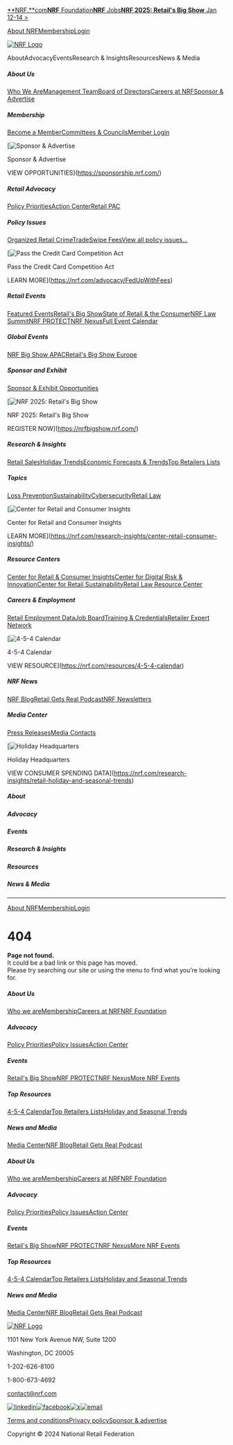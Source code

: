 [**NRF.**com](https://www.nrf.com/)[**NRF** Foundation](https://nrffoundation.org/)[**NRF** Jobs](https://jobs.nrf.com/)[**NRF 2025: Retail's Big Show** Jan 12-14 >](https://nrfbigshow.nrf.com/)

[About NRF](https://nrf.com/about-us)[Membership](https://nrf.com/membership)[Login](https://account.nrf.com/?callbackUrl=https%3A%2F%2Fnrf.com%2Fterms-and-conditions-nrfcom%3F)

[![NRF Logo](https://a-us.storyblok.com/f/1020215/300x61/dfd396fe44/nrf-logo.svg)](https://nrf.com/)

AboutAdvocacyEventsResearch & InsightsResourcesNews & Media

##### About Us

[Who We Are](https://nrf.com/about-us)[Management Team](https://nrf.com/about-us/nrf-staff/nrf-management-team)[Board of Directors](https://nrf.com/about-us/board-directors)[Careers at NRF](https://nrf.com/about-us/careers-nrf)[Sponsor & Advertise](https://sponsorship.nrf.com/)

##### Membership

[Become a Member](https://nrf.com/membership)[Committees & Councils](https://nrf.com/membership/committees-and-councils)[Member Login](https://account.nrf.com/)

[![Sponsor & Advertise](https://a-us.storyblok.com/f/1021220/1000x667/5607dedc61/2024nrf-nav-bigshow24expo2-1000x667.jpg)

Sponsor & Advertise

VIEW OPPORTUNITIES](https://sponsorship.nrf.com/)

##### Retail Advocacy

[Policy Priorities](https://nrf.com/advocacy/hill)[Action Center](https://nrf.com/advocacy/action-center)[Retail PAC](https://nrf.com/advocacy/retailpac)

##### Policy Issues

[Organized Retail Crime](https://nrf.com/advocacy/policy-issues/organized-retail-crime)[Trade](https://nrf.com/advocacy/policy-issues/global-trade)[Swipe Fees](https://nrf.com/advocacy/policy-issues/swipe-fees)[View all policy issues...](https://nrf.com/advocacy/policy-issues)

[![Pass the Credit Card Competition Act](https://a-us.storyblok.com/f/1021220/1000x667/9240f5ae81/2024nrf-nav-creditcard-1000x667.jpg)

Pass the Credit Card Competition Act

LEARN MORE](https://nrf.com/advocacy/FedUpWithFees)

##### Retail Events

[Featured Events](https://nrf.com/events/retail-events)[Retail's Big Show](https://nrfbigshow.nrf.com/)[State of Retail & the Consumer](https://nrf.com/events/state-retail-and-consumer)[NRF Law Summit](https://nrf.com/events/nrf-retail-law-summit)[NRF PROTECT](https://nrfprotect.nrf.com/)[NRF Nexus](https://nexus.nrf.com/)[Full Event Calendar](https://nrf-org.my.site.com/communityhub/nc__upcomingevents)

##### Global Events

[NRF Big Show APAC](https://nrfbigshowapac.nrf.com/)[Retail's Big Show Europe](https://nrf.com/events/nrfbigshoweurope)

##### Sponsor and Exhibit

[Sponsor & Exhibit Opportunities](https://sponsorship.nrf.com/)

[![NRF 2025: Retail's Big Show](https://a-us.storyblok.com/f/1021220/1000x667/84d3c42b5c/2024nrf-nav-bigshow25-1000x667.jpg)

NRF 2025: Retail's Big Show

REGISTER NOW](https://nrfbigshow.nrf.com/)

##### Research & Insights

[Retail Sales](https://nrf.com/research-insights/center-retail-consumer-insights/cnbc-nrf-retail-monitor)[Holiday Trends](https://nrf.com/research-insights/holiday-data-and-trends/winter-holidays)[Economic Forecasts & Trends](https://nrf.com/research-insights/nrf-forecasts)[Top Retailers Lists](https://nrf.com/research-insights/top-retailers/top-retailers)

##### Topics

[Loss Prevention](https://nrf.com/resources/retail-safety-and-security-resource)[Sustainability](https://nrf.com/resources/nrf-center-retail-sustainability)[Cybersecurity](https://nrf.com/resources/nrf-center-digital-risk-innovation)[Retail Law](https://nrf.com/resources/retail-law-resource-center)

[![Center for Retail and Consumer Insights](https://a-us.storyblok.com/f/1021220/1000x667/4f6ed0d787/2024nrf-nav-crci2-1000x667.jpg)

Center for Retail and Consumer Insights

LEARN MORE](https://nrf.com/research-insights/center-retail-consumer-insights/)

##### Resource Centers

[Center for Retail & Consumer Insights](https://nrf.com/research-insights/center-retail-consumer-insights)[Center for Digital Risk & Innovation](https://nrf.com/resources/nrf-center-digital-risk-innovation)[Center for Retail Sustainability](https://nrf.com/resources/nrf-center-retail-sustainability)[Retail Law Resource Center](https://nrf.com/resources/retail-law-resource-center)

##### Careers & Employment

[Retail Employment Data](https://nrf.com/research-insights/retails-impact)[Job Board](https://jobs.nrf.com/)[Training & Credentials](https://nrffoundation.org/riseup/about)[Retailer Expert Network](https://nrffoundation.org/networks)

[![4-5-4 Calendar](https://a-us.storyblok.com/f/1021220/1000x667/03dd1471a2/2024nrf-nav-454calendar-1000x667.jpg)

4-5-4 Calendar

VIEW RESOURCE](https://nrf.com/resources/4-5-4-calendar)

##### NRF News

[NRF Blog](https://nrf.com/blog)[Retail Gets Real Podcast](https://nrf.com/podcast)[NRF Newsletters](https://nrf.com/retail-newsletters)

##### Media Center

[Press Releases](https://nrf.com/media-center/press-releases)[Media Contacts](https://nrf.com/media-center/press-releases/media-contacts)

[![Holiday Headquarters](https://a-us.storyblok.com/f/1021220/1000x667/c7fd376116/2024nrf-nav-holidayhq-1000x667.jpg)

Holiday Headquarters

VIEW CONSUMER SPENDING DATA](https://nrf.com/research-insights/retail-holiday-and-seasonal-trends)

##### About

##### Advocacy

##### Events

##### Research & Insights

##### Resources

##### News & Media

* * *

[About NRF](https://nrf.com/about-us)[Membership](https://nrf.com/membership)[Login](https://account.nrf.com/?callbackUrl=https%3A%2F%2Fnrf.com%2Fterms-and-conditions-nrfcom%3F)

  
  
404
=========

  
**Page not found.**  
It could be a bad link or this page has moved.  
Please try searching our site or using the menu to find what you’re looking for.  
  

##### About Us

[Who we are](https://nrf.com/about-us)[Membership](https://nrf.com/membership)[Careers at NRF](https://nrf.com/about-us/careers-nrf)[NRF Foundation](https://nrffoundation.org/)

##### Advocacy

[Policy Priorities](https://nrf.com/advocacy/hill)[Policy Issues](https://nrf.com/advocacy/policy-issues)[Action Center](https://nrf.com/advocacy/action-center)

##### Events

[Retail's Big Show](https://nrfbigshow.nrf.com/)[NRF PROTECT](https://nrfprotect.nrf.com/)[NRF Nexus](https://nexus.nrf.com/)[More NRF Events](https://nrf.com/events/retail-events)

##### Top Resources

[4-5-4 Calendar](https://nrf.com/resources/4-5-4-calendar)[Top Retailers Lists](https://nrf.com/research-insights/top-retailers/top-retailers)[Holiday and Seasonal Trends](https://nrf.com/research-insights/retail-holiday-and-seasonal-trends)

##### News and Media

[Media Center](https://nrf.com/media-center/press-releases)[NRF Blog](https://nrf.com/blog)[Retail Gets Real Podcast](https://nrf.com/podcast/retail-gets-real-podcast)

##### About Us

[Who we are](https://nrf.com/about-us)[Membership](https://nrf.com/membership)[Careers at NRF](https://nrf.com/about-us/careers-nrf)[NRF Foundation](https://nrffoundation.org/)

##### Advocacy

[Policy Priorities](https://nrf.com/advocacy/hill)[Policy Issues](https://nrf.com/advocacy/policy-issues)[Action Center](https://nrf.com/advocacy/action-center)

##### Events

[Retail's Big Show](https://nrfbigshow.nrf.com/)[NRF PROTECT](https://nrfprotect.nrf.com/)[NRF Nexus](https://nexus.nrf.com/)[More NRF Events](https://nrf.com/events/retail-events)

##### Top Resources

[4-5-4 Calendar](https://nrf.com/resources/4-5-4-calendar)[Top Retailers Lists](https://nrf.com/research-insights/top-retailers/top-retailers)[Holiday and Seasonal Trends](https://nrf.com/research-insights/retail-holiday-and-seasonal-trends)

##### News and Media

[Media Center](https://nrf.com/media-center/press-releases)[NRF Blog](https://nrf.com/blog)[Retail Gets Real Podcast](https://nrf.com/podcast/retail-gets-real-podcast)

[![NRF Logo](https://a-us.storyblok.com/f/1020215/300x61/dfd396fe44/nrf-logo.svg)](https://nrf.com/)

1101 New York Avenue NW, Suite 1200

Washington, DC 20005

1-202-626-8100

1-800-673-4692

contact@nrf.com

[![linkedin](/assets/footerLinkedin.svg)](https://www.linkedin.com/company/23412)[![facebook](/assets/footerFacebook.svg)](https://www.facebook.com/NationalRetailFederation/)[![x](/assets/footerX.svg)](https://x.com/nrfnews)[![email](/assets/footerMail.svg)](mailto:contact@nrf.com)

[Terms and conditions](https://nrf.com/about-us/terms-and-conditions--nrfcom)[Privacy policy](https://nrf.com/about-us/privacy-policy)[Sponsor & advertise](https://sponsorship.nrf.com/)

Copyright © 2024 National Retail Federation